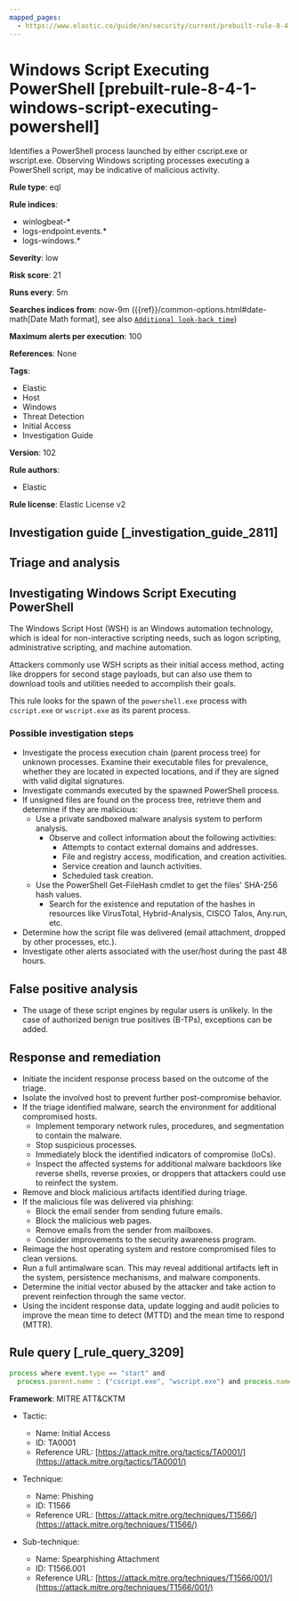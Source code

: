```yaml
---
mapped_pages:
  - https://www.elastic.co/guide/en/security/current/prebuilt-rule-8-4-1-windows-script-executing-powershell.html
---
```


# Windows Script Executing PowerShell [prebuilt-rule-8-4-1-windows-script-executing-powershell]

Identifies a PowerShell process launched by either cscript.exe or wscript.exe. Observing Windows scripting processes executing a PowerShell script, may be indicative of malicious activity.

**Rule type**: eql

**Rule indices**:

* winlogbeat-*
* logs-endpoint.events.*
* logs-windows.*

**Severity**: low

**Risk score**: 21

**Runs every**: 5m

**Searches indices from**: now-9m ({{ref}}/common-options.html#date-math[Date Math format], see also [`Additional look-back time`](docs-content://solutions/security/detect-and-alert/create-detection-rule.md#rule-schedule))

**Maximum alerts per execution**: 100

**References**: None

**Tags**:

* Elastic
* Host
* Windows
* Threat Detection
* Initial Access
* Investigation Guide

**Version**: 102

**Rule authors**:

* Elastic

**Rule license**: Elastic License v2

## Investigation guide [_investigation_guide_2811]

## Triage and analysis

## Investigating Windows Script Executing PowerShell

The Windows Script Host (WSH) is an Windows automation technology, which is ideal for non-interactive scripting needs,
such as logon scripting, administrative scripting, and machine automation.

Attackers commonly use WSH scripts as their initial access method, acting like droppers for second stage payloads, but
can also use them to download tools and utilities needed to accomplish their goals.

This rule looks for the spawn of the `powershell.exe` process with `cscript.exe` or `wscript.exe` as its parent process.

### Possible investigation steps

- Investigate the process execution chain (parent process tree) for unknown processes. Examine their executable files
for prevalence, whether they are located in expected locations, and if they are signed with valid digital signatures.
- Investigate commands executed by the spawned PowerShell process.
- If unsigned files are found on the process tree, retrieve them and determine if they are malicious:
  - Use a private sandboxed malware analysis system to perform analysis.
    - Observe and collect information about the following activities:
      - Attempts to contact external domains and addresses.
      - File and registry access, modification, and creation activities.
      - Service creation and launch activities.
      - Scheduled task creation.
  - Use the PowerShell Get-FileHash cmdlet to get the files' SHA-256 hash values.
    - Search for the existence and reputation of the hashes in resources like VirusTotal, Hybrid-Analysis, CISCO Talos, Any.run, etc.
- Determine how the script file was delivered (email attachment, dropped by other processes, etc.).
- Investigate other alerts associated with the user/host during the past 48 hours.

## False positive analysis

- The usage of these script engines by regular users is unlikely. In the case of authorized benign true positives
(B-TPs), exceptions can be added.

## Response and remediation

- Initiate the incident response process based on the outcome of the triage.
- Isolate the involved host to prevent further post-compromise behavior.
- If the triage identified malware, search the environment for additional compromised hosts.
  - Implement temporary network rules, procedures, and segmentation to contain the malware.
  - Stop suspicious processes.
  - Immediately block the identified indicators of compromise (IoCs).
  - Inspect the affected systems for additional malware backdoors like reverse shells, reverse proxies, or droppers that
  attackers could use to reinfect the system.
- Remove and block malicious artifacts identified during triage.
- If the malicious file was delivered via phishing:
  - Block the email sender from sending future emails.
  - Block the malicious web pages.
  - Remove emails from the sender from mailboxes.
  - Consider improvements to the security awareness program.
- Reimage the host operating system and restore compromised files to clean versions.
- Run a full antimalware scan. This may reveal additional artifacts left in the system, persistence mechanisms, and
malware components.
- Determine the initial vector abused by the attacker and take action to prevent reinfection through the same vector.
- Using the incident response data, update logging and audit policies to improve the mean time to detect (MTTD) and the
mean time to respond (MTTR).

## Rule query [_rule_query_3209]

```js
process where event.type == "start" and
  process.parent.name : ("cscript.exe", "wscript.exe") and process.name : "powershell.exe"
```

**Framework**: MITRE ATT&CKTM

* Tactic:

    * Name: Initial Access
    * ID: TA0001
    * Reference URL: [https://attack.mitre.org/tactics/TA0001/](https://attack.mitre.org/tactics/TA0001/)

* Technique:

    * Name: Phishing
    * ID: T1566
    * Reference URL: [https://attack.mitre.org/techniques/T1566/](https://attack.mitre.org/techniques/T1566/)

* Sub-technique:

    * Name: Spearphishing Attachment
    * ID: T1566.001
    * Reference URL: [https://attack.mitre.org/techniques/T1566/001/](https://attack.mitre.org/techniques/T1566/001/)



